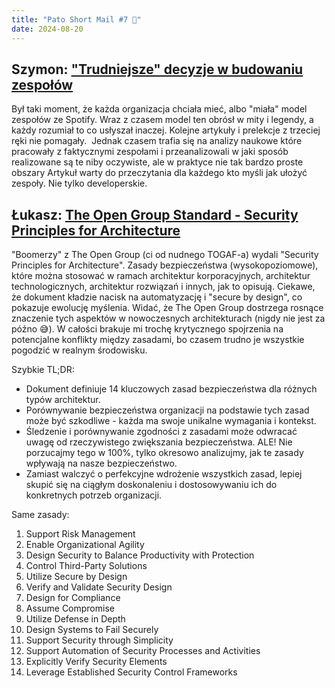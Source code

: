 ```yaml
---
title: "Pato Short Mail #7 🚀"
date: 2024-08-20
---
```


## Szymon: ["Trudniejsze" decyzje w budowaniu zespołów](https://www.sciencedirect.com/science/article/pii/S0164121223000444)
Był taki moment, że każda organizacja chciała mieć, albo "miała" model zespołów ze Spotify. Wraz z czasem model ten obrósł w mity i legendy, a każdy rozumiał to co usłyszał inaczej. Kolejne artykuły i prelekcje z trzeciej ręki nie pomagały. 
Jednak czasem trafia się na analizy naukowe które pracowały z faktycznymi zespołami i przeanalizowali w jaki sposób realizowane są te niby oczywiste, ale w praktyce nie tak bardzo proste obszary
Artykuł warty do przeczytania dla każdego kto myśli jak ułożyć zespoły. Nie tylko developerskie.

## Łukasz: [The Open Group Standard - Security Principles for Architecture](https://drive.google.com/file/d/1eW5Extz_TpbpOBNiqqgXtFN5iM9Med2d/view?usp=sharing)
"Boomerzy" z The Open Group (ci od nudnego TOGAF-a) wydali "Security Principles for Architecture". Zasady bezpieczeństwa (wysokopoziomowe), które można stosować w ramach architektur korporacyjnych, architektur technologicznych, architektur rozwiązań i innych, jak to opisują.
Ciekawe, że dokument kładzie nacisk na automatyzację i "secure by design", co pokazuje ewolucję myślenia. Widać, że The Open Group dostrzega rosnące znaczenie tych aspektów w nowoczesnych architekturach (nigdy nie jest za późno 😅).
W całości brakuje mi trochę krytycznego spojrzenia na potencjalne konflikty między zasadami, bo czasem trudno je wszystkie pogodzić w realnym środowisku.

Szybkie TL;DR:

- Dokument definiuje 14 kluczowych zasad bezpieczeństwa dla różnych typów architektur.
- Porównywanie bezpieczeństwa organizacji na podstawie tych zasad może być szkodliwe - każda ma swoje unikalne wymagania i kontekst.
- Śledzenie i porównywanie zgodności z zasadami może odwracać uwagę od rzeczywistego zwiększania bezpieczeństwa. ALE! Nie porzucajmy tego w 100%, tylko okresowo analizujmy, jak te zasady wpływają na nasze bezpieczeństwo.
- Zamiast walczyć o perfekcyjne wdrożenie wszystkich zasad, lepiej skupić się na ciągłym doskonaleniu i dostosowywaniu ich do konkretnych potrzeb organizacji.

Same zasady:
1. Support Risk Management
2. Enable Organizational Agility
3. Design Security to Balance Productivity with Protection
4. Control Third-Party Solutions
5. Utilize Secure by Design
6. Verify and Validate Security Design
7. Design for Compliance
8. Assume Compromise
9. Utilize Defense in Depth
10. Design Systems to Fail Securely
11. Support Security through Simplicity
12. Support Automation of Security Processes and Activities
13. Explicitly Verify Security Elements
14. Leverage Established Security Control Frameworks


